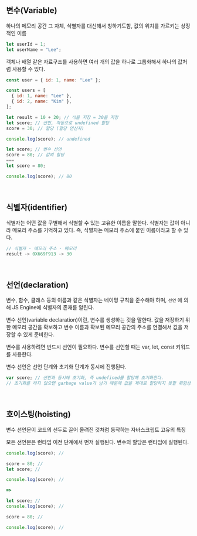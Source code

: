 ## 변수(Variable)

하나의 메모리 공간 그 자체, 식별자를 대신해서 칭하기도함, 값의 위치를 가르키는 상징적인 이름

```js
let userId = 1;
let userName = "Lee";
```

객체나 배열 같은 자료구조를 사용하면 여러 개의 값을 하나로 그룹화해서 하나의 값처럼 사용할 수 있다.

```js
const user = { id: 1, name: "Lee" };

const users = [
  { id: 1, name: "Lee" },
  { id: 2, name: "Kim" },
];
```

```js
let result = 10 + 20; // 식을 저장 = 30을 저장
let score; // 선언, 자동으로 undefined 할당
score = 30; // 할당 (할당 연산자)
```

```js
console.log(score); // undefined

let score; // 변수 선언
score = 80; // 값의 할당
===
let score = 80;

console.log(score); // 80
```

<br />

## 식별자(identifier)

식별자는 어떤 값을 구별해서 식별할 수 있는 고유한 이름을 말한다.
식별자는 값이 아니라 메모리 주소를 기억하고 있다.
즉, 식별자는 메모리 주소에 붙인 이름이라고 할 수 있다.

```js
// 식별자 - 메모리 주소 - 메모리
result -> 0X669F913 -> 30
```

<br />

## 선언(declaration)

변수, 함수, 클래스 등의 이름과 같은 식별자는 네이밍 규칙을 준수해야 하며, `선언` 에 의해 JS Engine에 식별자의 존재를 알린다.

변수 선언(variable declaration)이란, 변수를 생성하는 것을 말한다.
값을 저장하기 위한 메모리 공간을 확보하고 변수 이름과 확보된 메모리 공간의 주소를 연결해서 값을 저장할 수 있게 준비한다.

변수를 사용하려면 반드시 선언이 필요하다.
변수를 선언할 때는 var, let, const 키워드를 사용한다.

변수 선언은 선언 단계와 초기화 단계가 동시에 진행된다.

```js
var score; // 선언과 동시에 초기화, 즉 undefined를 할당해 초기화한다.
// 초기화를 하지 않으면 garbage value가 남기 때문에 값을 제대로 할당하지 못할 위험성이 있다.
```

<br />

## 호이스팅(hoisting)

변수 선언문이 코드의 선두로 끌어 올려진 것처럼 동작하는 자바스크립트 고유의 특징

모든 선언문은 런타임 이전 단계에서 먼저 실행된다.
변수의 할당은 런타임에 실행된다.

```js
console.log(score); //

score = 80; //
let score; //

console.log(score); //

=>

let score; //
console.log(score); //

score = 80; //

console.log(score); //
```
